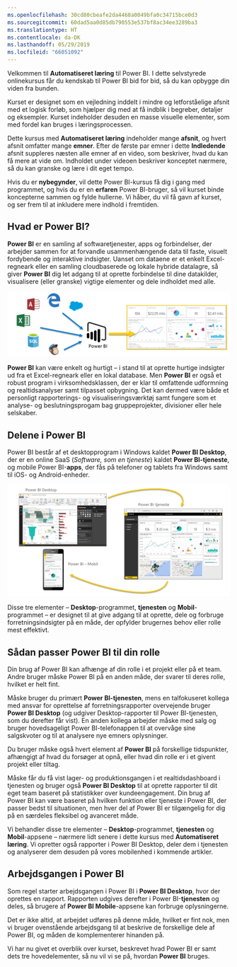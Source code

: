 ```yaml
---
ms.openlocfilehash: 30cd80cbeafe2da4468a0049bfa0c34715bce0d3
ms.sourcegitcommit: 60dad5aa0d85db790553e537bf8ac34ee3289ba3
ms.translationtype: HT
ms.contentlocale: da-DK
ms.lasthandoff: 05/29/2019
ms.locfileid: "66051092"
---
```

Velkommen til **Automatiseret læring** til Power BI. I dette selvstyrede onlinekursus får du kendskab til Power BI bid for bid, så du kan opbygge din viden fra bunden.

Kurset er designet som en vejledning inddelt i mindre og letforståelige afsnit med et logisk forløb, som hjælper dig med at få indblik i begreber, detaljer og eksempler. Kurset indeholder desuden en masse visuelle elementer, som med fordel kan bruges i læringsprocessen.

Dette kursus med **Automatiseret læring** indeholder mange **afsnit**, og hvert afsnit omfatter mange **emner**. Efter de første par emner i dette **Indledende** afsnit suppleres næsten alle emner af en video, som beskriver, hvad du kan få mere at vide om. Indholdet under videoen beskriver konceptet nærmere, så du kan granske og lære i dit eget tempo.

Hvis du er **nybegynder**, vil dette Power BI-kursus få dig i gang med programmet, og hvis du er en **erfaren** Power BI-bruger, så vil kurset binde koncepterne sammen og fylde hullerne. Vi håber, du vil få gavn af kurset, og ser frem til at inkludere mere indhold i fremtiden.

## <a name="what-is-power-bi"></a>Hvad er Power BI?
**Power BI** er en samling af softwaretjenester, apps og forbindelser, der arbejder sammen for at forvandle usammenhængende data til faste, visuelt fordybende og interaktive indsigter. Uanset om dataene er et enkelt Excel-regneark eller en samling cloudbaserede og lokale hybride datalagre, så giver **Power BI** dig let adgang til at oprette forbindelse til dine datakilder, visualisere (eller granske) vigtige elementer og dele indholdet med alle.

![](media/0-0-what-is-power-bi/c0a0_1.png)

**Power BI** kan være enkelt og hurtigt – i stand til at oprette hurtige indsigter ud fra et Excel-regneark eller en lokal database. Men **Power BI** er også et robust program i virksomhedsklassen, der er klar til omfattende udformning og realtidsanalyser samt tilpasset opbygning. Det kan dermed være både et personligt rapporterings- og visualiseringsværktøj samt fungere som et analyse- og beslutningsprogam bag gruppeprojekter, divisioner eller hele selskaber.

## <a name="the-parts-of-power-bi"></a>Delene i Power BI
Power BI består af et desktopprogram i Windows kaldet **Power BI Desktop**, der er en online SaaS (*Software, som en tjeneste*) kaldet **Power BI-tjeneste**, og mobile Power BI-**apps**, der fås på telefoner og tablets fra Windows samt til iOS- og Android-enheder.

![](media/0-0-what-is-power-bi/c0a0_2.png)

Disse tre elementer – **Desktop**-programmet, **tjenesten** og **Mobil**-programmet – er designet til at give adgang til at oprette, dele og forbruge forretningsindsigter på en måde, der opfylder brugernes behov eller rolle mest effektivt.

## <a name="how-power-bi-matches-your-role"></a>Sådan passer Power BI til din rolle
Din brug af Power BI kan afhænge af din rolle i et projekt eller på et team. Andre bruger måske Power BI på en anden måde, der svarer til deres rolle, hvilket er helt fint.

Måske bruger du primært **Power BI-tjenesten**, mens en talfokuseret kollega med ansvar for oprettelse af forretningsrapporter overvejende bruger **Power BI Desktop** (og udgiver Desktop-rapporter til Power BI-tjenesten, som du derefter får vist). En anden kollega arbejder måske med salg og bruger hovedsageligt Power BI-telefonappen til at overvåge sine salgskvoter og til at analysere nye emners oplysninger.

Du bruger måske også hvert element af **Power BI** på forskellige tidspunkter, afhængigt af hvad du forsøger at opnå, eller hvad din rolle er i et givent projekt eller tiltag.

Måske får du få vist lager- og produktionsgangen i et realtidsdashboard i tjenesten og bruger også **Power BI Desktop** til at oprette rapporter til dit eget team baseret på statistikker over kundeengagement. Din brug af Power BI kan være baseret på hvilken funktion eller tjeneste i Power BI, der passer bedst til situationen, men hver del af Power BI er tilgængelig for dig på en særdeles fleksibel og avanceret måde.

Vi behandler disse tre elementer – **Desktop**-programmet, **tjenesten** og **Mobil**-appsene – nærmere lidt senere i dette kursus med **Automatiseret læring**. Vi opretter også rapporter i Power BI Desktop, deler dem i tjenesten og analyserer dem desuden på vores mobilenhed i kommende artikler.

## <a name="the-flow-of-work-in-power-bi"></a>Arbejdsgangen i Power BI
Som regel starter arbejdsgangen i Power BI i **Power BI Desktop**, hvor der oprettes en rapport. Rapporten udgives derefter i Power BI-**tjenesten** og deles, så brugere af **Power BI Mobile**-appsene kan forbruge oplysningerne.

Det er ikke altid, at arbejdet udføres på denne måde, hvilket er fint nok, men vi bruger ovenstående arbejdsgang til at beskrive de forskellige dele af Power BI, og måden de komplementerer hinanden på.

Vi har nu givet et overblik over kurset, beskrevet hvad Power BI er samt dets tre hovedelementer, så nu vil vi se på, hvordan **Power BI** bruges.

